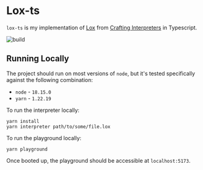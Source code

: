 # Lox-ts 

`lox-ts` is my implementation of [Lox](https://craftinginterpreters.com/the-lox-language.html) from [Crafting Interpreters](https://craftinginterpreters.com/) in Typescript.

![build](https://github.com/yanglinz/lox-ts/actions/workflows/main.yml/badge.svg)

## Running Locally

The project should run on most versions of `node`, but it's tested specifically against the following combination:

- `node` - `18.15.0`
- `yarn` - `1.22.19`

To run the interpreter locally:

```
yarn install
yarn interpreter path/to/some/file.lox
```

To run the playground locally:

```
yarn playground
```

Once booted up, the playground should be accessible at `localhost:5173`.
